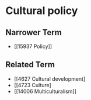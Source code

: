 # Cultural policy  

## Narrower Term

- [[15937 Policy]]  

## Related Term

- [[4627 Cultural development]
- [[4723 Culture]
- [[14006 Multiculturalism]]  


